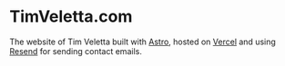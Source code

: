 # TimVeletta.com

The website of Tim Veletta built with [Astro](https://astro.build/), hosted on [Vercel](https://vercel.com) and using [Resend](https://resend.com/) for sending contact emails.
